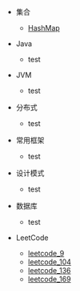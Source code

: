 - 集合

  - [HashMap](collections/HashMap.md)

- Java

  - test

- JVM

  - test

- 分布式

  - test

- 常用框架

  - test


- 设计模式

  - test

- 数据库

  - test

- LeetCode
  - [leetcode_9](LeetCode/leetcode_9.md)
  - [leetcode_104](LeetCode/leetcode_104.md)
  - [leetcode_136](LeetCode/leetcode_136.md)
  - [leetcode_169](LeetCode/leetcode_169.md)